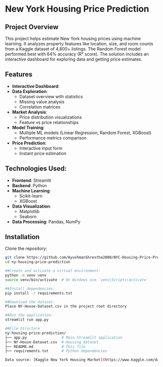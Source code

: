 # New York Housing Price Prediction

## Project Overview
This project helps estimate New York housing prices using machine learning. It analyzes property features like location, size, and room counts from a Kaggle dataset of 4,800+ listings. The Random Forest model performed best with 64% accuracy (R² score). The solution includes an interactive dashboard for exploring data and getting price estimates.

## Features 
- **Interactive Dashboard**:
- **Data Exploration**: 
  - Dataset overview with statistics
  - Missing value analysis
  - Correlation matrices
- **Market Analysis**:
  - Price distribution visualizations
  - Feature vs price relationships
- **Model Training**:
  - Multiple ML models (Linear Regression, Random Forest, XGBoost)
  - Performance metrics comparison
- **Price Prediction**:
  - Interactive input form
  - Instant price estimation


## Technologies Used:
- **Frontend**: Streamlit
- **Backend**: Python
- **Machine Learning**:
  - Scikit-learn
  - XGBoost
- **Data Visualization**:
  - Matplotlib
  - Seaborn
- **Data Processing**: Pandas, NumPy

## Installation 
Clone the repository:
   ```bash
   git clone https://github.com/AyushmanShrestha2000/NYC-Housing-Price-Prediction
   cd ny-housing-price-prediction

##Create and activate a virtual environment:
python -m venv venv
source venv/bin/activate  # On Windows use `venv\Scripts\activate`

##Install dependencies:
pip install -r requirements.txt

##Download the dataset:
Place NY-House-Dataset.csv in the project root directory

##Run the application:
streamlit run app.py

##File Structure 
ny-housing-price-prediction/
├── app.py                # Main Streamlit application
├── NY-House-Dataset.csv  # Housing dataset 
├── README.md             # This file
├── requirements.txt      # Python dependencies

Data source: [Kaggle New York Housing Market](https://www.kaggle.com/datasets/nelgiriyewithana/new-york-housing-market?resource=download)
